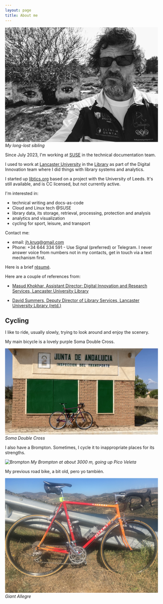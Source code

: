 ```yaml
---
layout: page
title: About me
---
```


[![My long-lost sibling](/public/images/jhk.jpg "My long-lost sibling")](/public/images/jhk.jpg) _My long-lost sibling_

Since July 2023, I'm working at [SUSE](https://suse.com) in the technical
documentation team.

I used to work at [Lancaster University](http://www.lancaster.ac.uk) in the
[Library](http://lancaster.ac.uk/library) as part of the Digital Innovation
team where I did things with library systems and analytics.

I started up [libtics.org](https://libtics.netlify.app) based on a project with
the University of Leeds. It's still available, and is CC licensed, but not
currently active.

I'm interested in:

- technical writing and docs-as-code
- Cloud and Linux tech @SUSE
- library data, its storage, retrieval, processing, protection and analysis
- analytics and visualization
- cycling for sport, leisure, and transport

Contact me:

- email: [jh.krug@gmail.com](mailto:jh.krug@gmail.com)
- Phone: +34 644 334 591 - Use Signal (preferred) or Telegram.
  I never answer voice from numbers not in my contacts, get in
  touch via a text mechanism first.

Here is a brief [résumé](/public/john-krug-r.pdf).

Here are a couple of references from:

- [Masud Khokhar, Assistant Director: Digital
  Innovation and Research Services, Lancaster University
  Library](/public/references/MK-JK-ref.pdf)

- [David Summers, Deputy Director of Library Services, Lancaster
  University Library (retd.)](/public/references/DS-JK-ref.pdf)

## Cycling

I like to ride, usually slowly, trying to look around and enjoy the scenery.

My main bicycle is a lovely purple Soma Double Cross.

![Soma Double Cross](/public/images/sdc.jpg "Soma Double Cross")
_Soma Double Cross_

I also have a Brompton. Sometimes, I cycle it to inappropriate places for its
strengths.

![Brompton](/public/images/brompton.jpg "My Brompton at about 3000 m, going up Pico Veleta")
_My Brompton at about 3000 m, going up Pico Veleta_

My previous road bike, a bit old, pero yo también.

![Giant Allegre](/public/images/allegre.jpg "Giant Allegre")
_Giant Allegre_

